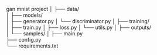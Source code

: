 gan mnist project
│
├── data/                  
│
├── models/                
│   ├── generator.py
│   └── discriminator.py
│
├── training/             
│   ├── train.py
│   ├── loss.py
│   └── utils.py
│
├── outputs/               
│   └── samples/
│
├── main.py                
├── config.py              
└── requirements.txt       